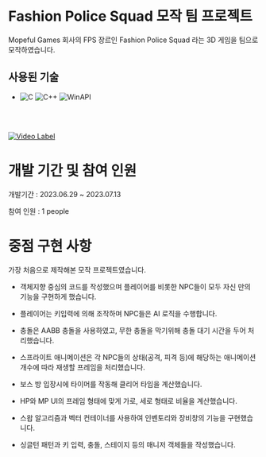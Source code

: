# Fashion Police Squad 모작 팀 프로젝트

Mopeful Games 회사의 FPS 장르인 Fashion Police Squad 라는 3D 게임을 팀으로 모작하였습니다.

## 사용된 기술
-   ![C](https://img.shields.io/badge/C%20-%232370ED.svg?&logo=c&logoColor=white)
 ![C++](https://img.shields.io/badge/C++%20-%2300599C.svg?&logo=c%2B%2B&logoColor=white)
 ![WinAPI](https://img.shields.io/badge/WinAPI%20-%236DA252.svg?&logo=WinAPI&logoColor=white)

<br>
<br/>

<!--프로젝트 대문 -->
[![Video Label](https://ifh.cc/g/Q22Mxc.jpg)](https://youtu.be/rMgPxKtVPes?t=17)

# 개발 기간 및 참여 인원
   
 개발기간 : 2023.06.29 ~ 2023.07.13
   
 참여 인원 : 1 people

# 중점 구현 사항

가장 처음으로 제작해본 모작 프로젝트였습니다.

- 객체지향 중심의 코드를 작성했으며 플레이어를 비롯한 NPC들이 모두 자신 만의 기능을 구현하게 했습니다.

- 플레이어는 키입력에 의해 조작하며 NPC들은 AI 로직을 수행합니다.

- 충돌은 AABB 충돌을 사용하였고, 무한 충돌을 막기위해 충돌 대기 시간을 두어 처리했습니다.
  
- 스프라이트 애니메이션은 각 NPC들의 상태(공격, 피격 등)에 해당하는 애니메이션 개수에 따라 재생할 프레임을 처리했습니다.
  
- 보스 방 입장시에 타이머를 작동해 클리어 타임을 계산했습니다.
  
- HP와 MP UI의 프레임 형태에 맞게 가로, 세로 형태로 비율을 계산했습니다.
  
- 스왑 알고리즘과 벡터 컨테이너를 사용하여 인벤토리와 장비창의 기능을 구현했습니다.

- 싱글턴 패턴과 키 입력, 충돌, 스테이지 등의 매니저 객체들을 작성했습니다.
